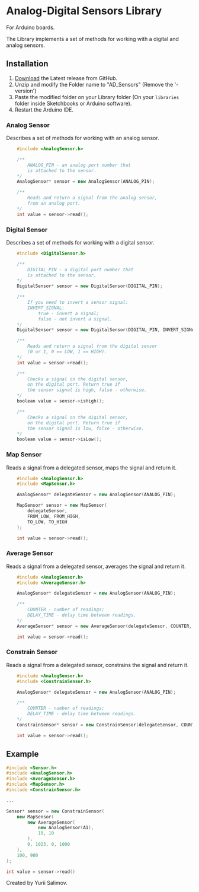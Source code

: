 # Analog-Digital Sensors Library

For Arduino boards.

The Library implements a set of methods for working with
a digital and analog sensors.

## Installation

1. [Download](https://github.com/YuriiSalimov/AD_Sensors/releases) the Latest release from GitHub.
2. Unzip and modify the Folder name to "AD_Sensors" (Remove the '-version')
3. Paste the modified folder on your Library folder
(On your `libraries` folder inside Sketchbooks or Arduino software).
4. Restart the Arduino IDE.

### Analog Sensor

Describes a set of methods for working with an analog sensor.

```cpp
	#include <AnalogSensor.h>

	/**
		ANALOG_PIN - an analog port number that
		is attached to the sensor.
	*/
	AnalogSensor* sensor = new AnalogSensor(ANALOG_PIN);

	/**
		Reads and return a signal from the analog sensor,
		from an analog port.
	*/
	int value = sensor->read();
```

### Digital Sensor

Describes a set of methods for working with a digital sensor.

```cpp
	#include <DigitalSensor.h>

	/**
		DIGITAL_PIN - a digital port number that
		is attached to the sensor.
	*/
	DigitalSensor* sensor = new DigitalSensor(DIGITAL_PIN);

	/**
		If you need to invert a sensor signal:
		INVERT_SIGNAL:
			true - invert a signal;
			false - not invert a signal.
	*/
	DigitalSensor* sensor = new DigitalSensor(DIGITAL_PIN, INVERT_SIGNAL);

	/**
		Reads and return a signal from the digital sensor
		(0 or 1, 0 == LOW, 1 == HIGH).
	*/
	int value = sensor->read();

	/**
		Checks a signal on the digital sensor,
		on the digital port. Return true if
		the sensor signal is high, false - otherwise.
	*/
	boolean value = sensor->isHigh();

	/**
		Checks a signal on the digital sensor,
		on the digital port. Return true if
		the sensor signal is low, false - otherwise.
	*/
	boolean value = sensor->isLow();
```

### Map Sensor

Reads a signal from a delegated sensor,
maps the signal and return it.

```cpp
	#include <AnalogSensor.h>
	#include <MapSensor.h>

	AnalogSensor* delegateSensor = new AnalogSensor(ANALOG_PIN);

	MapSensor* sensor = new MapSensor(
		delegateSensor,
		FROM_LOW, FROM_HIGH,
		TO_LOW, TO_HIGH
	);

	int value = sensor->read();
```

### Average Sensor

Reads a signal from a delegated sensor,
averages the signal and return it.

```cpp
	#include <AnalogSensor.h>
	#include <AverageSensor.h>

	AnalogSensor* delegateSensor = new AnalogSensor(ANALOG_PIN);

	/**
		COUNTER - number of readings;
		DELAY_TIME - delay time between readings.
	*/
	AverageSensor* sensor = new AverageSensor(delegateSensor, COUNTER, DELAY_TIME);

	int value = sensor->read();
```

### Constrain Sensor

Reads a signal from a delegated sensor,
constrains the signal and return it.

```cpp
	#include <AnalogSensor.h>
	#include <ConstrainSensor.h>

	AnalogSensor* delegateSensor = new AnalogSensor(ANALOG_PIN);

	/**
		COUNTER - number of readings;
		DELAY_TIME - delay time between readings.
	*/
	ConstrainSensor* sensor = new ConstrainSensor(delegateSensor, COUNTER, DELAY_TIME);

	int value = sensor->read();
```

## Example

```cpp
#include <Sensor.h>
#include <AnalogSensor.h>
#include <AverageSensor.h>
#include <MapSensor.h>
#include <ConstrainSensor.h>

...

Sensor* sensor = new ConstrainSensor(
	new MapSensor(
		new AverageSensor(
			new AnalogSensor(A1),
			10, 10
		),
		0, 1023, 0, 1000
	),
	100, 900
);

int value = sensor->read()
```

Created by Yurii Salimov.
